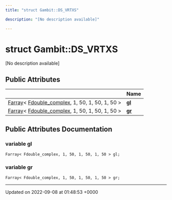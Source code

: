 ```yaml
---
title: "struct Gambit::DS_VRTXS"

description: "[No description available]"

---
```


# struct Gambit::DS_VRTXS



[No description available]

## Public Attributes

|                | Name           |
| -------------- | -------------- |
| [Farray](/documentation/code/classes/classgambit_1_1farray/)< [Fdouble_complex](/documentation/code/classes/classgambit_1_1fcomplext/), 1, 50, 1, 50, 1, 50 > | **[gl](/documentation/code/classes/structgambit_1_1ds__vrtxs/#variable-gambitds-vrtxs-gl)**  |
| [Farray](/documentation/code/classes/classgambit_1_1farray/)< [Fdouble_complex](/documentation/code/classes/classgambit_1_1fcomplext/), 1, 50, 1, 50, 1, 50 > | **[gr](/documentation/code/classes/structgambit_1_1ds__vrtxs/#variable-gambitds-vrtxs-gr)**  |

## Public Attributes Documentation

### variable gl

```
Farray< Fdouble_complex, 1, 50, 1, 50, 1, 50 > gl;
```


### variable gr

```
Farray< Fdouble_complex, 1, 50, 1, 50, 1, 50 > gr;
```


-------------------------------

Updated on 2022-09-08 at 01:48:53 +0000